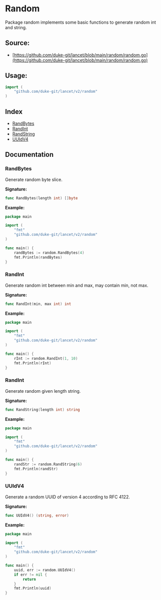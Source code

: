 # Random
Package random implements some basic functions to generate random int and string.

<div STYLE="page-break-after: always;"></div>

## Source:

- [https://github.com/duke-git/lancet/blob/main/random/random.go](https://github.com/duke-git/lancet/blob/main/random/random.go)


<div STYLE="page-break-after: always;"></div>

## Usage:
```go
import (
    "github.com/duke-git/lancet/v2/random"
)
```

<div STYLE="page-break-after: always;"></div>

## Index
- [RandBytes](#RandBytes)
- [RandInt](#RandInt)
- [RandString](#RandString)
- [UUIdV4](#UUIdV4)

<div STYLE="page-break-after: always;"></div>

## Documentation


### <span id="RandBytes">RandBytes</span>
<p>Generate random byte slice.</p>

<b>Signature:</b>

```go
func RandBytes(length int) []byte
```
<b>Example:</b>

```go
package main

import (
    "fmt"
    "github.com/duke-git/lancet/v2/random"
)

func main() {
	randBytes := random.RandBytes(4)
	fmt.Println(randBytes)
}
```


### <span id="RandInt">RandInt</span>
<p>Generate random int between min and max, may contain min, not max.</p>

<b>Signature:</b>

```go
func RandInt(min, max int) int
```
<b>Example:</b>

```go
package main

import (
    "fmt"
    "github.com/duke-git/lancet/v2/random"
)

func main() {
	rInt := random.RandInt(1, 10)
	fmt.Println(rInt)
}
```



### <span id="RandString">RandInt</span>
<p>Generate random given length string.</p>

<b>Signature:</b>

```go
func RandString(length int) string
```
<b>Example:</b>

```go
package main

import (
    "fmt"
    "github.com/duke-git/lancet/v2/random"
)

func main() {
	randStr := random.RandString(6)
	fmt.Println(randStr)
}
```




### <span id="UUIdV4">UUIdV4</span>
<p>Generate a random UUID of version 4 according to RFC 4122.</p>

<b>Signature:</b>

```go
func UUIdV4() (string, error)
```
<b>Example:</b>

```go
package main

import (
    "fmt"
    "github.com/duke-git/lancet/v2/random"
)

func main() {
	uuid, err := random.UUIdV4()
    if err != nil {
        return
    }
	fmt.Println(uuid)
}
```


